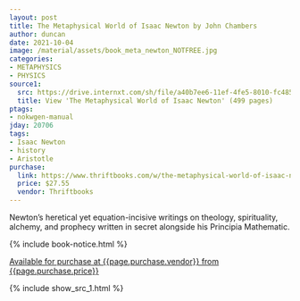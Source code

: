 ```yaml
---
layout: post
title: The Metaphysical World of Isaac Newton by John Chambers
author: duncan
date: 2021-10-04
image: /material/assets/book_meta_newton_NOTFREE.jpg
categories:
- METAPHYSICS
- PHYSICS
source1:
  src: https://drive.internxt.com/sh/file/a40b7ee6-11ef-4fe5-8010-fc4850edab8c/5c0c8918afd491f16582c837d8bbcaf2376060dc17d865a27d8e6a4c55a06e56
  title: View 'The Metaphysical World of Isaac Newton' (499 pages)
ptags:
- nokwgen-manual
jday: 20706
tags:
- Isaac Newton
- history
- Aristotle
purchase:
  link: https://www.thriftbooks.com/w/the-metaphysical-world-of-isaac-newton-alchemy-prophecy-and-the-search-for-lost-knowledge_john-chambers/14071262/?resultid=c9f0d3c0-a0cf-44c3-ace6-17638f6f686a#edition=14909581&idiq=25624046
  price: $27.55
  vendor: Thriftbooks
---
```


Newton’s heretical yet equation-incisive writings on theology, spirituality, alchemy, and prophecy written in secret alongside his Principia Mathematic.

<!--more-->

{% include book-notice.html %}

<a href="{{page.purchase.link}}">Available for purchase at {{page.purchase.vendor}} from {{page.purchase.price}}</a> 

{% include show_src_1.html %}

